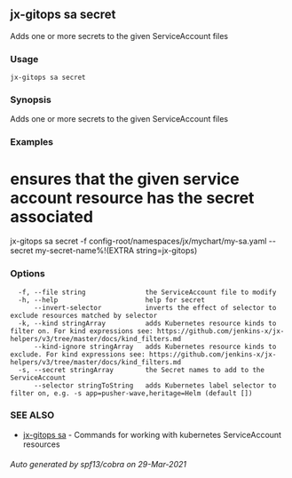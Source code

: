 ## jx-gitops sa secret

Adds one or more secrets to the given ServiceAccount files

### Usage

```
jx-gitops sa secret
```

### Synopsis

Adds one or more secrets to the given ServiceAccount files

### Examples

  # ensures that the given service account resource has the secret associated
  jx-gitops sa secret -f config-root/namespaces/jx/mychart/my-sa.yaml --secret my-secret-name%!(EXTRA string=jx-gitops)

### Options

```
  -f, --file string               the ServiceAccount file to modify
  -h, --help                      help for secret
      --invert-selector           inverts the effect of selector to exclude resources matched by selector
  -k, --kind stringArray          adds Kubernetes resource kinds to filter on. For kind expressions see: https://github.com/jenkins-x/jx-helpers/v3/tree/master/docs/kind_filters.md
      --kind-ignore stringArray   adds Kubernetes resource kinds to exclude. For kind expressions see: https://github.com/jenkins-x/jx-helpers/v3/tree/master/docs/kind_filters.md
  -s, --secret stringArray        the Secret names to add to the ServiceAccount
      --selector stringToString   adds Kubernetes label selector to filter on, e.g. -s app=pusher-wave,heritage=Helm (default [])
```

### SEE ALSO

* [jx-gitops sa](jx-gitops_sa.md)	 - Commands for working with kubernetes ServiceAccount resources

###### Auto generated by spf13/cobra on 29-Mar-2021
